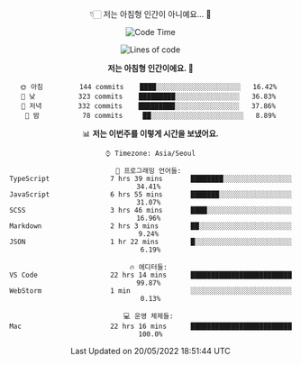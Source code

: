 <div align='center'>
 
👇🏻 저는 아침형 인간이 아니예요... 🙊
 
<!--START_SECTION:waka-->
![Code Time](http://img.shields.io/badge/Code%20Time-1%2C485%20hrs%2042%20mins-blue)

![Lines of code](https://img.shields.io/badge/%EC%A0%80%EB%8A%94%20%EC%97%AC%ED%83%9C%EA%B9%8C%EC%A7%80%20-213%20Thousand%20%EC%A4%84%EC%9D%98%20%EC%BD%94%EB%93%9C%EB%A5%BC%20%EC%9E%91%EC%84%B1%ED%96%88%EC%96%B4%EC%9A%94.-blue)

**저는 아침형 인간이에요. 🐤** 

```text
🌞 아침         144 commits    ████░░░░░░░░░░░░░░░░░░░░░   16.42% 
🌆 낮　         323 commits    █████████░░░░░░░░░░░░░░░░   36.83% 
🌃 저녁         332 commits    █████████░░░░░░░░░░░░░░░░   37.86% 
🌙 밤　         78 commits     ██░░░░░░░░░░░░░░░░░░░░░░░   8.89%

```


📊 **저는 이번주를 이렇게 시간을 보냈어요.** 

```text
⌚︎ Timezone: Asia/Seoul

💬 프로그래밍 언어들: 
TypeScript               7 hrs 39 mins       ████████░░░░░░░░░░░░░░░░░   34.41% 
JavaScript               6 hrs 55 mins       ███████░░░░░░░░░░░░░░░░░░   31.07% 
SCSS                     3 hrs 46 mins       ████░░░░░░░░░░░░░░░░░░░░░   16.96% 
Markdown                 2 hrs 3 mins        ██░░░░░░░░░░░░░░░░░░░░░░░   9.24% 
JSON                     1 hr 22 mins        █░░░░░░░░░░░░░░░░░░░░░░░░   6.19%

🔥 에디터들: 
VS Code                  22 hrs 14 mins      █████████████████████████   99.87% 
WebStorm                 1 min               ░░░░░░░░░░░░░░░░░░░░░░░░░   0.13%

💻 운영 체제들: 
Mac                      22 hrs 16 mins      █████████████████████████   100.0%

```


 Last Updated on 20/05/2022 18:51:44 UTC
<!--END_SECTION:waka-->
 </div>
<!---
Emewjin/Emewjin is a ✨ special ✨ repository because its `README.md` (this file) appears on your GitHub profile.
You can click the Preview link to take a look at your changes.
--->
